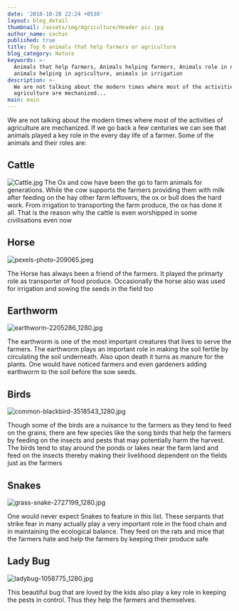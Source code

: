 ```yaml
---
date: '2018-10-28 22:24 +0530'
layout: blog_detail
thumbnail: /assets/img/Agriculture/Header pic.jpg
author_name: sachin
published: true
title: Top 6 animals that help farmers or agriculture
blog_category: Nature
keywords: >-
  Animals that help farmers, Animals helping farmers, Animals role in nature,
  animals helping in agriculture, animals in irrigation
description: >-
  We are not talking about the modern times where most of the activities of
  agriculture are mechanized...
main: main
---
```


We are not talking about the modern times where most of the activities of agriculture are mechanized. If we go back a few centuries we can see that animals played a key role in the every day life of a farmer. Some of the animals and their roles are:

## Cattle

![Cattle.jpg]({{site.baseurl}}/assets/img/Agriculture/Cattle.jpg)
The Ox and cow have been the go to farm animals for generations. While the cow supports the farmers providing them with milk after feeding on the hay other farm leftovers, the ox or bull does the hard work. From irrigation to transporting the farm produce, the ox has done it all. That is the reason why the cattle is even worshipped in some civilisations even now

## Horse

![pexels-photo-209065.jpeg]({{site.baseurl}}/assets/img/Agriculture/pexels-photo-209065.jpeg)

The Horse has always been a friend of the farmers. It played the primarty role as transporter of food produce. Occasionally the horse also was used for irrigation and sowing the seeds in the field too

## Earthworm

![earthworm-2205286_1280.jpg]({{site.baseurl}}/assets/img/Agriculture/earthworm-2205286_1280.jpg)

The earthworm is one of the most important creatures that lives to serve the farmers. The earthworm plays an important role in making the soil fertile by circulating the soil underneath. Also upon death it turns as manure for the plants. One would have noticed farmers and even gardeners adding earthworm to the soil before the sow seeds.

## Birds

![common-blackbird-3518543_1280.jpg]({{site.baseurl}}/assets/img/Agriculture/common-blackbird-3518543_1280.jpg)

Though some of the birds are a nuisance to the farmers as they tend to feed on the grains, there are few species like the song birds that help the farmers by feeding on the insects and pests that may potentially harm the harvest. The birds tend to stay around the ponds or lakes near the farm land and feed on the insects thereby making their livelihood dependent on the fields just as the farmers

## Snakes

![grass-snake-2727199_1280.jpg]({{site.baseurl}}/assets/img/Agriculture/grass-snake-2727199_1280.jpg)

One would never expect Snakes to feature in this list. These serpants that strike fear in many actually play a very important role in the food chain and in maintaining the ecological balance. They feed on the rats and mice that the farmers hate and help the farmers by keeping their produce safe

## Lady Bug

![ladybug-1058775_1280.jpg]({{site.baseurl}}/assets/img/Agriculture/ladybug-1058775_1280.jpg)

This beautiful bug that are loved by the kids also play a key role in keeping the pests in control. Thus they help the farmers and themselves.
